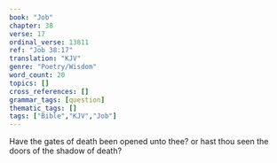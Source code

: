 ```yaml
---
book: "Job"
chapter: 38
verse: 17
ordinal_verse: 13811
ref: "Job 38:17"
translation: "KJV"
genre: "Poetry/Wisdom"
word_count: 20
topics: []
cross_references: []
grammar_tags: [question]
thematic_tags: []
tags: ["Bible","KJV","Job"]
---
```

Have the gates of death been opened unto thee? or hast thou seen the doors of the shadow of death?
